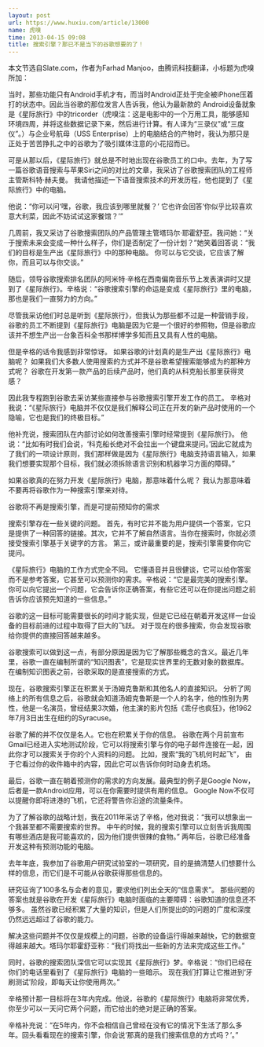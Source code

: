 ```yaml
---
layout: post
url: https://www.huxiu.com/article/13000
name: 虎嗅
time: 2013-04-15 09:08
title: 搜索引擎？那已不是当下的谷歌想要的了！
---
```

本文节选自Slate.com，作者为Farhad Manjoo，由腾讯科技翻译，小标题为虎嗅所加：

当时，那些功能只有Android手机才有，而当时Android正处于完全被iPhone压着打的状态中。因此当谷歌的那位发言人告诉我，他认为最新款的 Android设备就象是《星际旅行》中的tricorder（虎嗅注：这是电影中的一个万用工具，能够感知环境四周，并将这些数据记录下来，然后进行计算。有人译为“三录仪”或“三度仪”。）与企业号航母（USS Enterprise）上的电脑结合的产物时，我认为那只是正处于苦苦挣扎之中的谷歌为了吸引媒体注意的小花招而已。

可是从那以后，《星际旅行》就总是不时地出现在谷歌员工的口中。去年，为了写一篇谷歌语音搜索与苹果Siri之间的对比的文章，我采访了谷歌搜索团队的工程师主管斯科特·赫夫曼。 我请他描述一下语音搜索技术的开发历程，他也提到了《星际旅行》中的电脑。

他说：“你可以问‘嘿，谷歌，我应该到哪里就餐？’ 它也许会回答‘你似乎比较喜欢意大利菜，因此不妨试试这家餐馆？’”

几周前，我又采访了谷歌搜索团队的产品管理主管塔玛尔·耶霍舒亚。我问她：“关于搜索未来会变成一种什么样子，你们是否制定了一份计划？”她笑着回答说：“我们的目标是生产出《星际旅行》中的那种电脑。 你可以与它交谈，它应该了解你，而且可以与你交谈。”

随后，领导谷歌搜索排名团队的阿米特·辛格在西南偏南音乐节上发表演讲时又提到了《星际旅行》。辛格说：“谷歌搜索引擎的命运是变成《星际旅行》里的电脑，那也是我们一直努力的方向。”

尽管我采访他们时总是听到《星际旅行》，但我认为那些都不过是一种营销手段，谷歌的员工不断提到《星际旅行》电脑是因为它是一个很好的参照物，但是谷歌应该并不想生产出一台象百科全书那样博学多知而且又具有人性的电脑。

但是辛格的话令我感到非常惊讶。 如果谷歌的计划真的是生产出《星际旅行》电脑呢？ 如果我们大多数人使用搜索的方式并不是谷歌希望搜索能够成为的那种方式呢？ 谷歌在开发第一款产品的后续产品时，他们真的从科克船长那里获得灵感？

因此我专程跑到谷歌去采访某些直接参与谷歌搜索引擎开发工作的员工。 辛格对我说：“《星际旅行》电脑并不仅仅是我们解释公司正在开发的新产品时使用的一个隐喻，它也是我们的终极目标。”

他补充说，搜索团队在内部讨论如何改善搜索引擎时经常提到《星际旅行》。 他说：“比如有时我们会说，‘科克船长绝对不会拉出一个键盘来提问。’因此它就成为了我们的一项设计原则，我们那样做是因为《星际旅行》电脑支持语言输入，如果我们想要实现那个目标，我们就必须拆除语言识别和机器学习方面的障碍。”

如果谷歌真的在努力开发《星际旅行》电脑，那意味着什么呢？ 我认为那意味着不要再将谷歌作为一种搜索引擎来对待。

谷歌将不再是搜索引擎，而是可提前预知你的需求

搜索引擎存在一些关键的问题。 首先，有时它并不能为用户提供一个答案，它只是提供了一种回答的链接。其次，它并不了解自然语言。当你在搜索时，你就必须接受搜索引擎基于关键字的方言。 第三，或许最重要的是，搜索引擎需要你向它提问。

《星际旅行》电脑的工作方式完全不同。 它懂语音并且很健谈，它可以给你答案而不是参考答案，它甚至可以预测你的需求。辛格说：“它是最完美的搜索引擎。 你可以向它提出一个问题，它会告诉你正确答案，有些它还可以在你提出问题之前告诉你应该预先知道的一些信息。”

谷歌的这一目标可能需要很长的时间才能实现，但是它已经在朝着开发这样一台设备的目标前进的过程中取得了巨大的飞跃。 对于现在的很多搜索，你会发现谷歌给你提供的直接回答越来越多。

谷歌搜索可以做到这一点，有部分原因是因为它了解那些概念的含义。最近几年里，谷歌一直在编制所谓的“知识图表”，它是现实世界里的无数对象的数据库。 在编制知识图表之前，谷歌采取的是直接搜索的方式。

现在，谷歌搜索引擎正在积累关于汤姆克鲁斯和其他名人的直接知识。 分析了网络上的所有信息之后，谷歌就会知道汤姆克鲁斯是一个人的名字，他的性别为男性，他是一名演员，曾经结果3次婚，他主演的影片包括《乖仔也疯狂》，他1962年7月3日出生在纽约的Syracuse。

谷歌了解的并不仅仅是名人。它也在积累关于你的信息。 谷歌在两个月前宣布Gmail已经进入实地测试阶段，它可以将搜索引擎与你的电子邮件连接在一起，因此你才可以搜索关于你的个人资料的问题。 比如，搜索“我的飞机何时起飞”， 由于它看过你的收件箱中的内容，因此它可以告诉你何时动身去机场。

最后，谷歌一直在朝着预测你的需求的方向发展。最典型的例子是Google Now，后者是一款Android应用，可以在你需要时提供有用的信息。 Google Now不仅可以提醒你即将进港的飞机，它还将警告你沿途的流量条件。

为了了解谷歌的战略计划，我在2011年采访了辛格，他对我说：“我可以想象出一个我甚至都不需要搜索的世界。 中午的时候，我的搜索引擎可以立刻告诉我周围有哪些酒店是我可能喜欢的，因为他们提供很辣的食物。” 两年后，谷歌已经准备开发这种有预测功能的电脑。

去年年底，我参加了谷歌用户研究试验室的一项研究，目的是搞清楚人们想要什么样的信息，而它们是不可能从谷歌获得那些信息的。

研究征询了100多名与会者的意见，要求他们列出全天的“信息需求”。 那些问题的答案也就是谷歌在开发《星际旅行》电脑时面临的主要障碍：谷歌知道的信息还不够多。 虽然谷歌已经积累了大量的知识，但是人们所提出的的问题的广度和深度仍然远远超过了谷歌的能力。

解决这些问题并不仅仅是规模上的问题，谷歌的设备运行得越来越快，它的数据变得越来越大。塔玛尔耶霍舒亚称：“我们将找出一些新的方法来完成这些工作。”

同时，谷歌的搜索团队深信它可以实现其《星际旅行》梦。辛格说：“你们已经在你们的电话里看到了《星际旅行》电脑的一些暗示。 现在我们打算让它推进到‘牙刷测试’阶段，即每天让你使用两次。”

辛格预计那一目标将在3年内完成。他说，谷歌的《星际旅行》电脑将非常优秀，你至少可以一天问它两个问题，而它给出的绝对是正确的答案。

辛格补充说：“在5年内，你不会相信自己曾经在没有它的情况下生活了那么多年。回头看看现在的搜索引擎，你会说‘那真的是我们搜索信息的方式吗？’。”

